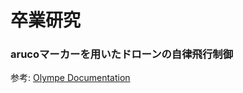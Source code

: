 # 卒業研究
### arucoマーカーを用いたドローンの自律飛行制御

参考: [Olympe Documentation](https://developer.parrot.com/docs/olympe/index.html)

